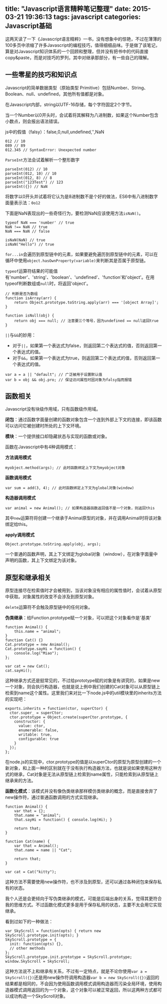 title: "Javascript语言精粹笔记整理"
date: 2015-03-21 19:36:13
tags: javascript
categories: Javascript基础
---

这两天读了一下《Javascript语言精粹》一书，没有想象中的惊艳，不过在薄薄的100多页中浓缩了许多Javascript的编程技巧，值得细细品味。于是做了该笔记，算是对Javascript知识体系的一个回顾和整理，但并没有把书中的代码直接copy&paste，而是对技巧的罗列，其中对继承那部分，有一些自己的理解。

<!-- more -->

## 一些零星的技巧和知识点

Javascript的简单数据类型（原始类型 Primitive）包括Number、String、Boolean、null、undefined，其他所有值都是对象。

在Javascript内部，string以UTF-16存储，每个字符固定2个字节。

当一个Number以0开头时，会试着将其解释为八进制数，如果这个Number包含小数点，则会报出语法错误。

js中的假值（falsy）：false,0,null,undefined,'',NaN

```
012 // 10
089 // 89
012.345 // SyntaxError: Unexpected number
```

`ParseInt`方法会试着解析一个整形数字

```
parseInt(012) // 10
parseInt(012, 10) // 10
parseInt(012, 8) // 8
parseInt("123Test") // 123
parseInt({}) // NaN
```

将数字以0开头并试着将它认为是8进制数不是个好的做法，ES6中有八进制数字面量表示法：`0o12`

下面是NaN表现出的一些奇怪行为，要检测NaN应该使用方法`isNaN()`。

```
typeof NaN === 'number' // true
NaN !== NaN // true
NaN === NaN // false

isNaN(NaN) // true
isNaN("Hello") // true
```

`for...in`会遍历到原型链中的元素，如果要避免遍历到原型链中的元素，可以在循环中使用`object.hasOwnProperty(variable)`来判断其是否属于原型链。

`typeof`运算符结果的可能值有'number'、'string'、'boolean'、'undefined'、'function'和'object'。在用typeof判断数组或`null`时，将返回'object'。
```
// 判断是否为数组
function isArray(arr) {
	return Object.prototype.toString.apply(arr) === '[object Array]';
}

function isNull(obj) {
	return obj === null; // 注意要三个等号，因为undefined == null返回true
}
```

`||`与`&&`的妙用：

- 对于`||`，如果第一个表达式为false，则返回第二个表达式的值，否则返回第一个表达式的值。
- 对于`&&`，如果第一个表达式为true，则返回第二个表达式的值，否则返回第一个表达式的值。

```
var a = a || "default"; // 广泛被用于设置默认值
var b = obj && obj.pro; // 保证访问属性时因对象为falsy指而报错
```

## 函数相关

Javascript没有块级作用域，只有函数级作用域。

**闭包**：通过函数字面量创建的函数对象包含一个连到外部上下文的连接，即该函数可以访问它被创建时所处的上下文环境。

**模块**：一个提供接口却隐藏状态与实现的函数或对象。

函数在Javascript中有4种调用模式：

**方法调用模式**
```
myobject.method(args); // 此时函数绑定上下文为myobject对象
```
**函数调用模式**
```
var sum = add(3, 4); // 此时函数绑定上下文为global对象(window)
```
**构造器调用模式**
```
var animal = new Animal(); // 如果构造器函数返回值不是一个对象，则返回this
```
其中`new`运算符将创建一个继承于Animal原型的对象，并在调用Animal时将该对象绑定给this。

**apply调用模式**
```
Object.prototype.toString.apply(obj, args);
```

一个普通的函数声明，其上下文绑定为global对象（window），在对象字面量中声明的函数，其上下文绑定为该对象。

## 原型和继承相关

原型连接尽在检索值时才会被用到，当该对象没有相应的属性值时，会试着从原型中获取。对象属性的改变不会涉及到原型对象。

`delete`运算符不会触及原型链中的任何对象。

**伪类继承**：给Function.prototype赋一个对象，可以把这个对象看作是'基类'
```
function Animal() {
    this.name = "animal";
}
function Cat() {}
Cat.prototype = new Animal();
Cat.prototype.sayHi = function() {
    console.log("Miao");
};

var cat = new Cat();
cat.sayHi();
```

这种继承方式还是挺常见的，不过给prototype赋的对象是有讲究的，如果是new一个对象，则会执行构造器，也就是说上例中我们创建的Cat对象可以从原型链上检索到name这个属性。这里我们来对比一下node.js中的util模块里的inherits方法的实现吧：
```
exports.inherits = function(ctor, superCtor) {
  ctor.super_ = superCtor;
  ctor.prototype = Object.create(superCtor.prototype, {
    constructor: {
      value: ctor,
      enumerable: false,
      writable: true,
      configurable: true
    }
  });
};
```

在node.js的实现中，ctor.prototype的值是以superCtor的原型为原型创建的一个新对象，和上面一种的区别就在于没有执行构造器方法，也就是说如果使用这种方式的继承，Cat对象是无法从原型链上检索到name属性，只能检索到从原型链上继承来的方法。

**函数化模式**：该模式并没有像伪类继承那样模仿类继承的概念，而是直接舍弃了new操作符，通过普通函数调用的方式实现继承。

```
function Animal() {
    var that = {};
    that.name = "animal";
    that.sayHi = function() { console.log(Hi); }

    return that;
}

function Cat(name) {
    var that = Animal();
    that.name = name || "Cat";    

    return that;
}

var cat = Cat("kitty");
```

这种方法不需要使用new操作符，也不涉及到原型，还可以通过各种闭包来保存私有的状态。

我个人还是会更倾向于写伪类继承的模式，可能是后端出身的关系，觉得其更符合我的思维方式。不过函数化模式更多是用于保存私用的状态，主要不太会用它实现继承。

看到过如下的一种做法：

```
var SkyScroll = function(opts) { return new SkyScroll.prototype.init(opts); }
SkyScroll.prototype = {
  init: function(opts) {},
  // other methods
};
SkyScroll.prototype.init.prototype = SkyScroll.prototype;
window.SkyScroll = SkyScroll;
```

这种方法说不上和继承有关系，不过有一定特点，就是不论你使用`var a = SkyScroll({})`还是用new操作符调用构造器`var b = new SkyScroll({})`返回的结果都是相同的，不会因为使用函数调用模式调用构造器而污染全局环境，使用构造器模式调用返回的为一个对象，这个对象可以被正常返回，所以这两种方式都可以成功构造一个SkyScroll对象。
